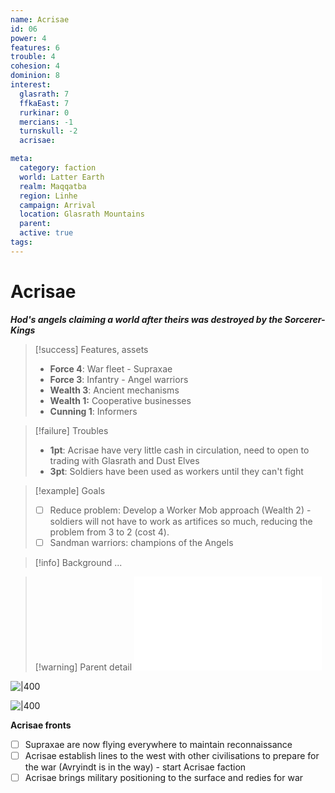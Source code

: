 ```yaml
---
name: Acrisae
id: 06
power: 4 
features: 6 
trouble: 4
cohesion: 4
dominion: 8
interest:
  glasrath: 7
  ffkaEast: 7
  rurkinar: 0
  mercians: -1
  turnskull: -2
  acrisae: 

meta:
  category: faction
  world: Latter Earth
  realm: Maqqatba
  region: Linhe
  campaign: Arrival
  location: Glasrath Mountains
  parent: 
  active: true
tags: 
---
```

# Acrisae
***Hod's angels claiming a world after theirs was destroyed by the Sorcerer-Kings***


> [!success] Features, assets
> - **Force 4**: War fleet - Supraxae
> - **Force 3**: Infantry - Angel warriors
> - **Wealth 3**: Ancient mechanisms
> - **Wealth 1:** Cooperative businesses
> - **Cunning 1**: Informers

> [!failure] Troubles
> - **1pt**: Acrisae have very little cash in circulation, need to open to trading with Glasrath and Dust Elves
> - **3pt**: Soldiers have been used as workers until they can't fight

> [!example] Goals
> - [ ] Reduce problem: Develop a Worker Mob approach (Wealth 2) - soldiers will not have to work as artifices so much, reducing the problem from 3 to 2 (cost 4).
> - [ ] Sandman warriors: champions of the Angels

> [!info] Background
> ...

> [!warning] Parent detail
> ![Acrisae](../../_published/arrival/context.md#Acrisae)


![|400](https://i.imgur.com/9Cc4Byq.png)

![|400](https://i.imgur.com/UTK3e3W.png)

**Acrisae fronts**
- [ ] Supraxae are now flying everywhere to maintain reconnaissance 
- [ ] Acrisae establish lines to the west with other civilisations to prepare for the war (Avryindt is in the way) - start Acrisae faction
- [ ] Acrisae brings military positioning to the surface and redies for war
